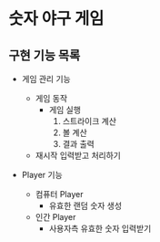 # 숫자 야구 게임
## 구현 기능 목록
+ 게임 관리 기능
    + 게임 동작
        + 게임 실행
            1. 스트라이크 계산
            1. 볼 계산
            1. 결과 출력
    + 재시작 입력받고 처리하기
    
+ Player 기능
    + 컴퓨터 Player
        + 유효한 랜덤 숫자 생성
    + 인간 Player
        + 사용자측 유효한 숫자 입력받기